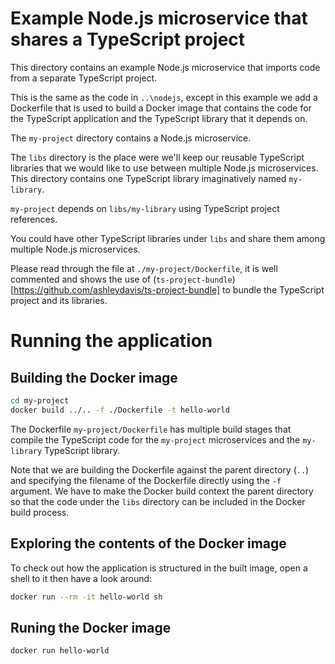 # Example Node.js microservice that shares a TypeScript project

This directory contains an example Node.js microservice that imports code from a separate TypeScript project.

This is the same as the code in `..\nodejs`, except in this example we add a Dockerfile that is used to build a Docker image that contains the code for the TypeScript application and the TypeScript library that it depends on. 

The `my-project` directory contains a Node.js microservice.

The `libs` directory is the place were we'll keep our reusable TypeScript libraries that we would like to use between multiple Node.js microservices. This directory contains one TypeScript library imaginatively named `my-library`.

`my-project` depends on `libs/my-library` using TypeScript project references.

You could have other TypeScript libraries under `libs` and share them among multiple Node.js microservices.

Please read through the file at `./my-project/Dockerfile`, it is well commented and shows the use of (`ts-project-bundle`)[https://github.com/ashleydavis/ts-project-bundle] to bundle the TypeScript project and its libraries. 
# Running the application

## Building the Docker image

```bash
cd my-project
docker build ../.. -f ./Dockerfile -t hello-world
```

The Dockerfile `my-project/Dockerfile` has multiple build stages that compile the TypeScript code for the `my-project` microservices and the `my-library` TypeScript library.

Note that we are building the Dockerfile against the parent directory (`..`) and specifying the filename of the Dockerfile directly using the `-f` argument. We have to make the Docker build context the parent directory so that the code under the `libs` directory can be included in the Docker build process.

## Exploring the contents of the Docker image

To check out how the application is structured in the built image, open a shell to it then have a look around:

```bash
docker run --rm -it hello-world sh
```

## Runing the Docker image

```bash
docker run hello-world
```
